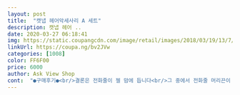 ```yaml
---
layout: post 
title:  "캣냅 헤어악세사리 A 세트" 
description: 캣냅 헤어 ..
date: 2020-03-27 06:18:41 
img: https://static.coupangcdn.com/image/retail/images/2018/03/19/13/7/b451dd4b-a2ea-4c7a-8bad-a5606aba8885.jpg 
linkUrl: https://coupa.ng/bv2JVw 
categories: [1008] 
color: FF6F00 
price: 6000 
author: Ask View Shop 
cont:  "●구매후기●<br/>결론은 전화줄이 젤 맘에 듭니다<br/>그 중에서 전화줄 머리끈이 최애네요♡♡<br/>그래도 머리 묶었을 때 느낌이 젤 좋아요<br/>근데 하루 쓰니까 갑자기 이어붙인 부분이 똑 떨어져서 분리되서 버렸어요<br/>꼬불꼬불한 애는 그냥 집에서 편하게 하기 좋아서 가끔만 써요<br/>나머지 머리끈들도 머리 잘 묶이게<br/>납작하고 두꺼운 애가 제일 좋았어요<br/>노란고무줄 아님 다 미끄러져 풀림니다<br/>대충 묶어 올리기는 전화줄이 참 편하고 좋네요<br/>머리 묶었다가 풀었을 때도 자국도 많이 안남고<br/>머리를 묶어도 잘 잡아줬어요<br/>머리를 잡아주거나 하진 않아요<br/>머리숱이 많고 긴 생머리라 고무줄로는 올림머리가 잘 안되고<br/>머리숱이 많은데 세번감아도 괜찮았어요<br/>물결모양은 다른건 좋은데 줄이 잘 끊어져서 고무가 툭툭 튀어나와요<br/>물이 잘 안 날아가는지 샤워하고 나면 꼭 빼서 말려야 되더라구요  손목에 끼우고 있으면 물냄새가 나용 .<br/>.<br/><br/>사고픈 것만 고르면 더더 좋겠지만.<br/>.<br/><br/>손목에 꼈을 땐 나머진 다 편한데<br/>손목엔 못낄 것 같아요<br/>손목이 얇은 편인데 딱 손목에 맞았고<br/>아기가 있어서 코로나땜에 밖에 나가지도 못해서<br/>없어지는 머리끈땜에<br/>여러개 사놔도 자꾸만 어딜가는지<br/>쟁여두려고 많이 샀어요~<br/>저는 전화줄 머리끈이 제일제일 맘에 드네용 ㅎㅎ<br/>적당히 머리 잡아줘서 좋아요<br/>전화줄 머리끈은 불편하네용 ㅎㅎ<br/>제일 얇은 애는 묶여도 잘 풀리는 재질이에요<br/>종류별로 다 받을 수 있어서 좋아요.<br/>.<br/><br/>종류별로 있어서 이것저것 써볼수 있어 좋군요<br/>짱짱하게 잘 잡아주는데<br/>쿠팡으로 주문 했어요!!<br/>포니테일도 머리묶음을 풍성하게 보이게 크게묶임니다<br/>흘러내리지도 않고<br/>" 
---
```

